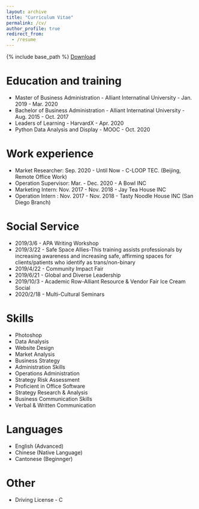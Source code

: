 ```yaml
---
layout: archive
title: "Curriculum Vitae"
permalink: /cv/
author_profile: true
redirect_from:
  - /resume
---
```


{% include base_path %}
[Download](https://aliceyu68.github.io/tongjie-yu.github.io/files/Tongjie_Yu_Resume.pdf)

Education and training
======
* Master of Business Administration - Alliant Internatinal University - Jan. 2019 - Mar. 2020
* Bachelor of Business Administration - Alliant Internatinal University - Aug. 2015 - Oct. 2017
* Leaders of Learning - HarvardX - Apr. 2020
* Python Data Analysis and Display - MOOC - Oct. 2020

Work experience
======
* Market Researcher: Sep. 2020 - Until Now - C-LOOP TEC. (Beijing, Remote Office Work)
* Operation Supervisor: Mar. - Dec. 2020 - A Bowl INC
* Marketing Intern: Nov. 2017 - Nov. 2018 - Jay Tea House INC
* Operation Intern : Nov. 2017 - Nov. 2018 - Tasty Noodle House INC (San Diego Branch)

Social Service
======
* 2019/3/6 - APA Writing Workshop
* 2019/3/22 - Safe Space Allies-This training assists professionals by increasing awareness and increasing safe, affirming spaces for clients/patients who identify     as trans/non-binary
* 2019/4/22 - Community Impact Fair
* 2019/6/21 - Global and Diverse Leadership
* 2019/10/3 - Academic Row-Alliant Resource & Vendor Fair Ice Cream Social 
* 2020/2/18 - Multi-Cultural Seminars

  
Skills
======
* Photoshop
* Data Analysis
* Website Design
* Market Analysis
* Business Strategy
* Administration Skills
* Operations Administration
* Strategy Risk Assessment 
* Proficient in Office Software
* Strategy Research \& Analysis
* Business Communication Skills  
* Verbal & Written Communication

Languages
======
* English (Advanced)
* Chinese (Native Language)
* Cantonese (Beginnger)
  
Other
======
* Driving License - C 
